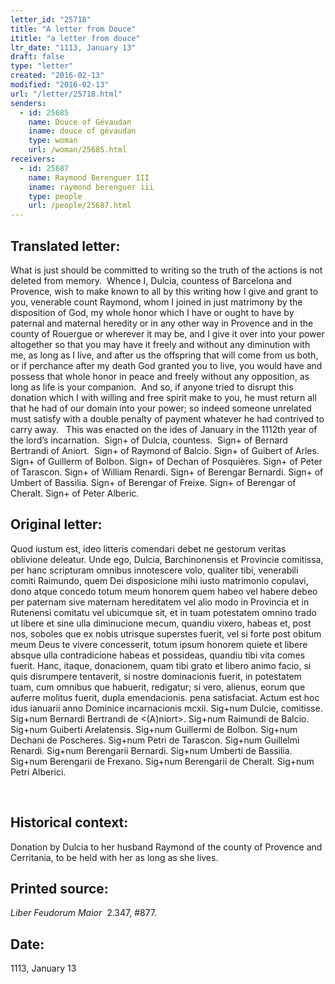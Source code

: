 ```yaml
---
letter_id: "25718"
title: "A letter from Douce"
ititle: "a letter from douce"
ltr_date: "1113, January 13"
draft: false
type: "letter"
created: "2016-02-13"
modified: "2016-02-13"
url: "/letter/25718.html"
senders:
  - id: 25685
    name: Douce of Gévaudan
    iname: douce of gévaudan
    type: woman
    url: /woman/25685.html
receivers:
  - id: 25687
    name: Raymond Berenguer III
    iname: raymond berenguer iii
    type: people
    url: /people/25687.html
---
```

<h2> Translated letter:</h2><p>What is just should be committed to writing so the truth of the actions is not deleted from memory.&nbsp; Whence I, Dulcia, countess of Barcelona and Provence, wish to make known to all by this writing how I give and grant to you, venerable count Raymond, whom I joined in just matrimony by the disposition of God, my whole honor which I have or ought to have by paternal and maternal heredity or in any other way in Provence and in the county of Rouergue or wherever it may be, and I give it over into your power altogether so that you may have it freely and without any diminution with me, as long as I live, and after us the offspring that will come from us both, or if perchance after my death God granted you to live, you would have and possess that whole honor in peace and freely without any opposition, as long as life is your companion.&nbsp; And so, if anyone tried to disrupt this donation which I with willing and free spirit make to you, he must return all that he had of our domain into your power; so indeed someone unrelated must satisfy with a double penalty of payment whatever he had contrived to carry away. &nbsp;&nbsp;This was enacted on the ides of January in the 1112th year of the lord’s incarnation.&nbsp; Sign+ of Dulcia, countess.&nbsp; Sign+ of Bernard Bertrandi of Aniort.&nbsp; Sign+ of Raymond of Balcio. Sign+ of Guibert of Arles. Sign+ of Guillerm of Bolbon. Sign+ of Dechan of Posquières. Sign+ of Peter of Tarascon. Sign+ of William Renardi. Sign+ of Berengar Bernardi. Sign+ of Umbert of Bassilia. Sign+ of Berengar of Freixe. Sign+ of Berengar of Cheralt. Sign+ of Peter Alberic.</p><h2 class="mt-4"> Original letter:</h2><p>Quod iustum est, ideo litteris comendari debet ne gestorum veritas oblivione deleatur. Unde ego, Dulcia, Barchinonensis et Provincie comi­tissa, per hanc scripturam omnibus innotescere volo, qualiter tibi, venerabili comiti Raimundo, quem Dei disposicione mihi iusto matrimonio copulavi, dono atque concedo totum meum honorem quem habeo vel ha­bere debeo per paternam sive maternam hereditatem vel alio modo in Provincia et in Rutenensi comitatu vel ubicumque sit, et in tuam potestatem omnino trado ut libere et sine ulla diminucione mecum, quandiu vixero, habeas et, post nos, soboles que ex nobis utrisque superstes fuerit, vel si forte post obitum meum Deus te vivere concesserit, totum ipsum honorem quiete et libere absque ulla contradicione habeas et possideas, quandiu tibi vita comes fuerit. Hanc, itaque, donacionem, quam tibi grato et libero animo facio, si quis disrumpere tentaverit, si nostre dominacionis fuerit, in potestatem tuam, cum omnibus que habuerit, redigatur; si vero, alienus, eorum que auferre molitus fuerit, dupla emendacionis. pena satisfaciat. Actum est hoc idus ianuarii anno Dominice incarnacionis mcxii. Sig+num Dulcie, comitisse. Sig+num Bernardi Bertrandi de &lt;(A)niort&gt;. Sig+num Raimundi de Balcio. Sig+num Guiberti Arelatensis. Sig+num Guillermi de Bolbon. Sig+num Dechani de Poscheres. Sig+num Petri de Tarascon. Sig+num Guillelmi Renardi. Sig+num Berengarii Bernardi. Sig+num Umberti de Bassilia. Sig+num Berengarii de Frexano. Sig+num Berengarii de Cheralt. Sig+num Petri Alberici.</p><p>&nbsp;</p><h2 class="mt-4"> Historical context:</h2><p>Donation by Dulcia to her husband Raymond of the county of Provence and Cerritania, to be held with her as long as she lives.</p><h2 class="mt-4"> Printed source:</h2><p><em>Liber Feudorum Maior</em>&nbsp; 2.347, #877.&nbsp;&nbsp;</p><h2 class="mt-4"> Date:</h2>1113, January 13